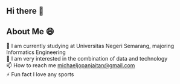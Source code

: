 ## Hi there 👋

<!--
**michaeljonathann/michaeljonathann** is a ✨ _special_ ✨ repository because its `README.md` (this file) appears on your GitHub profile.

Here are some ideas to get you started:

- 🔭 I’m currently working on ...
- 🌱 I’m currently learning ...
- 👯 I’m looking to collaborate on ...
- 🤔 I’m looking for help with ...
- 💬 Ask me about ...
- 📫 How to reach me: ...
- 😄 Pronouns: ...
- ⚡ Fun fact: ...
-->

## About Me 😄
🔭 I am currently studying at Universitas Negeri Semarang, majoring Informatics Engineering  
🌱 I am very interested in the combination of data and technology  
📫 How to reach me michaeljopanjaitan@gmail.com  
⚡ Fun fact I love any sports
